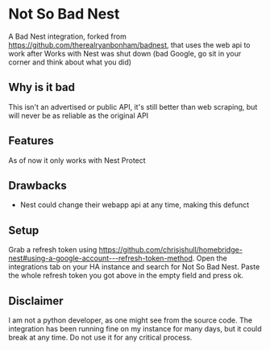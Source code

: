 # Not So Bad Nest

A Bad Nest integration, forked from https://github.com/therealryanbonham/badnest,  that uses the web api to work after Works with Nest was shut down (bad Google, go sit in your corner and think about what you did)

## Why is it bad

This isn't an advertised or public API, it's still better than web scraping, but will never be as reliable as the original API

## Features

As of now it only works with Nest Protect

## Drawbacks

- Nest could change their webapp api at any time, making this defunct

## Setup
Grab a refresh token using https://github.com/chrisjshull/homebridge-nest#using-a-google-account---refresh-token-method.
Open the integrations tab on your HA instance and search for Not So Bad Nest.
Paste the whole refresh token you got above in the empty field and press ok.

## Disclaimer
I am not a python developer, as one might see from the source code. The integration has been running fine on my instance for many days, but it could break at any time.
Do not use it for any critical process.
